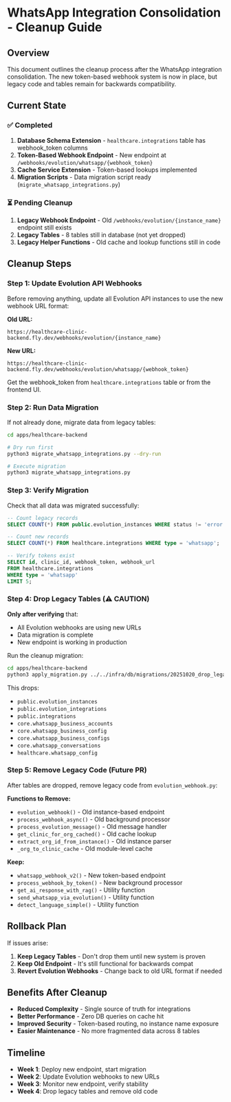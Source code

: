 # WhatsApp Integration Consolidation - Cleanup Guide

## Overview

This document outlines the cleanup process after the WhatsApp integration consolidation. The new token-based webhook system is now in place, but legacy code and tables remain for backwards compatibility.

## Current State

### ✅ Completed
1. **Database Schema Extension** - `healthcare.integrations` table has webhook_token columns
2. **Token-Based Webhook Endpoint** - New endpoint at `/webhooks/evolution/whatsapp/{webhook_token}`
3. **Cache Service Extension** - Token-based lookups implemented
4. **Migration Scripts** - Data migration script ready (`migrate_whatsapp_integrations.py`)

### ⏳ Pending Cleanup
1. **Legacy Webhook Endpoint** - Old `/webhooks/evolution/{instance_name}` endpoint still exists
2. **Legacy Tables** - 8 tables still in database (not yet dropped)
3. **Legacy Helper Functions** - Old cache and lookup functions still in code

## Cleanup Steps

### Step 1: Update Evolution API Webhooks

Before removing anything, update all Evolution API instances to use the new webhook URL format:

**Old URL:**
```
https://healthcare-clinic-backend.fly.dev/webhooks/evolution/{instance_name}
```

**New URL:**
```
https://healthcare-clinic-backend.fly.dev/webhooks/evolution/whatsapp/{webhook_token}
```

Get the webhook_token from `healthcare.integrations` table or from the frontend UI.

### Step 2: Run Data Migration

If not already done, migrate data from legacy tables:

```bash
cd apps/healthcare-backend

# Dry run first
python3 migrate_whatsapp_integrations.py --dry-run

# Execute migration
python3 migrate_whatsapp_integrations.py
```

### Step 3: Verify Migration

Check that all data was migrated successfully:

```sql
-- Count legacy records
SELECT COUNT(*) FROM public.evolution_instances WHERE status != 'error';

-- Count new records
SELECT COUNT(*) FROM healthcare.integrations WHERE type = 'whatsapp';

-- Verify tokens exist
SELECT id, clinic_id, webhook_token, webhook_url
FROM healthcare.integrations
WHERE type = 'whatsapp'
LIMIT 5;
```

### Step 4: Drop Legacy Tables (⚠️ CAUTION)

**Only after verifying** that:
- All Evolution webhooks are using new URLs
- Data migration is complete
- New endpoint is working in production

Run the cleanup migration:

```bash
cd apps/healthcare-backend
python3 apply_migration.py ../../infra/db/migrations/20251020_drop_legacy_whatsapp_tables.sql
```

This drops:
- `public.evolution_instances`
- `public.evolution_integrations`
- `public.integrations`
- `core.whatsapp_business_accounts`
- `core.whatsapp_business_config`
- `core.whatsapp_business_configs`
- `core.whatsapp_conversations`
- `healthcare.whatsapp_config`

### Step 5: Remove Legacy Code (Future PR)

After tables are dropped, remove legacy code from `evolution_webhook.py`:

**Functions to Remove:**
- `evolution_webhook()` - Old instance-based endpoint
- `process_webhook_async()` - Old background processor
- `process_evolution_message()` - Old message handler
- `get_clinic_for_org_cached()` - Old cache lookup
- `extract_org_id_from_instance()` - Old instance parser
- `_org_to_clinic_cache` - Old module-level cache

**Keep:**
- `whatsapp_webhook_v2()` - New token-based endpoint
- `process_webhook_by_token()` - New background processor
- `get_ai_response_with_rag()` - Utility function
- `send_whatsapp_via_evolution()` - Utility function
- `detect_language_simple()` - Utility function

## Rollback Plan

If issues arise:

1. **Keep Legacy Tables** - Don't drop them until new system is proven
2. **Keep Old Endpoint** - It's still functional for backwards compat
3. **Revert Evolution Webhooks** - Change back to old URL format if needed

## Benefits After Cleanup

- **Reduced Complexity** - Single source of truth for integrations
- **Better Performance** - Zero DB queries on cache hit
- **Improved Security** - Token-based routing, no instance name exposure
- **Easier Maintenance** - No more fragmented data across 8 tables

## Timeline

- **Week 1**: Deploy new endpoint, start migration
- **Week 2**: Update Evolution webhooks to new URLs
- **Week 3**: Monitor new endpoint, verify stability
- **Week 4**: Drop legacy tables and remove old code
